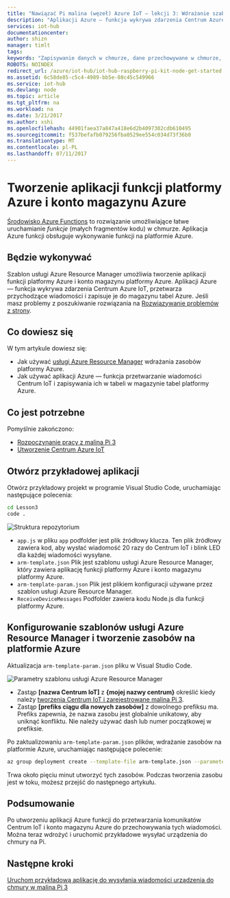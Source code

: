 ```yaml
---
title: "Nawiązać Pi malina (węzeł) Azure IoT — lekcji 3: Wdrażanie szablonu | Dokumentacja firmy Microsoft"
description: "Aplikacji Azure — funkcja wykrywa zdarzenia Centrum Azure IoT, przetwarza przychodzące wiadomości i zapisuje je do magazynu tabel Azure."
services: iot-hub
documentationcenter: 
author: shizn
manager: timlt
tags: 
keywords: "Zapisywanie danych w chmurze, dane przechowywane w chmurze, usługi w chmurze iot"
ROBOTS: NOINDEX
redirect_url: /azure/iot-hub/iot-hub-raspberry-pi-kit-node-get-started
ms.assetid: 6c58de85-c5c4-4989-bb5e-08c45c549966
ms.service: iot-hub
ms.devlang: node
ms.topic: article
ms.tgt_pltfrm: na
ms.workload: na
ms.date: 3/21/2017
ms.author: xshi
ms.openlocfilehash: 44901faea37a847a418e6d2b4097302cdb610495
ms.sourcegitcommit: f537befafb079256fba0529ee554c034d73f36b0
ms.translationtype: MT
ms.contentlocale: pl-PL
ms.lasthandoff: 07/11/2017
---
```

# <a name="create-an-azure-function-app-and-azure-storage-account"></a>Tworzenie aplikacji funkcji platformy Azure i konto magazynu Azure
[Środowisko Azure Functions](../azure-functions/functions-overview.md) to rozwiązanie umożliwiające łatwe uruchamianie *funkcje* (małych fragmentów kodu) w chmurze. Aplikacja Azure funkcji obsługuje wykonywanie funkcji na platformie Azure.

## <a name="what-you-will-do"></a>Będzie wykonywać
Szablon usługi Azure Resource Manager umożliwia tworzenie aplikacji funkcji platformy Azure i konto magazynu platformy Azure. Aplikacji Azure — funkcja wykrywa zdarzenia Centrum Azure IoT, przetwarza przychodzące wiadomości i zapisuje je do magazynu tabel Azure. Jeśli masz problemy z poszukiwanie rozwiązania na [Rozwiązywanie problemów z strony](iot-hub-raspberry-pi-kit-node-troubleshooting.md).

## <a name="what-you-will-learn"></a>Co dowiesz się
W tym artykule dowiesz się:

* Jak używać [usługi Azure Resource Manager](../azure-resource-manager/resource-group-overview.md) wdrażania zasobów platformy Azure.
* Jak używać aplikacji Azure — funkcja przetwarzanie wiadomości Centrum IoT i zapisywania ich w tabeli w magazynie tabel platformy Azure.

## <a name="what-you-need"></a>Co jest potrzebne
Pomyślnie zakończono:
* [Rozpoczynanie pracy z malina Pi 3](iot-hub-raspberry-pi-kit-node-get-started.md)
* [Utworzenie Centrum Azure IoT](iot-hub-raspberry-pi-kit-node-get-started.md)

## <a name="open-the-sample-app"></a>Otwórz przykładowej aplikacji
Otwórz przykładowy projekt w programie Visual Studio Code, uruchamiając następujące polecenia:

```bash
cd Lesson3
code .
```

![Struktura repozytorium](media/iot-hub-raspberry-pi-lessons/lesson3/repo_structure.png)

* `app.js` w pliku `app` podfolder jest plik źródłowy klucza. Ten plik źródłowy zawiera kod, aby wysłać wiadomość 20 razy do Centrum IoT i blink LED dla każdej wiadomości wysyłane.
* `arm-template.json` Plik jest szablonu usługi Azure Resource Manager, który zawiera aplikację funkcji platformy Azure i konto magazynu platformy Azure.
* `arm-template-param.json` Plik jest plikiem konfiguracji używane przez szablon usługi Azure Resource Manager.
* `ReceiveDeviceMessages` Podfolder zawiera kodu Node.js dla funkcji platformy Azure.

## <a name="configure-azure-resource-manager-templates-and-create-resources-in-azure"></a>Konfigurowanie szablonów usługi Azure Resource Manager i tworzenie zasobów na platformie Azure
Aktualizacja `arm-template-param.json` pliku w Visual Studio Code.

![Parametry szablonu usługi Azure Resource Manager](media/iot-hub-raspberry-pi-lessons/lesson3/arm_para.png)

* Zastąp **[nazwa Centrum IoT]** z **{mojej nazwy centrum}** określić kiedy należy [tworzenia Centrum IoT i zarejestrowane malina Pi 3](iot-hub-raspberry-pi-kit-node-lesson2-prepare-azure-iot-hub.md).
* Zastąp **[prefiks ciągu dla nowych zasobów]** z dowolnego prefiksu ma. Prefiks zapewnia, że nazwa zasobu jest globalnie unikatowy, aby uniknąć konfliktu. Nie należy używać dash lub numer początkowej w prefiksie.

Po zaktualizowaniu `arm-template-param.json` plików, wdrażanie zasobów na platformie Azure, uruchamiając następujące polecenie:

```bash
az group deployment create --template-file arm-template.json --parameters @arm-template-param.json -g iot-sample
```

Trwa około pięciu minut utworzyć tych zasobów. Podczas tworzenia zasobu jest w toku, możesz przejść do następnego artykułu.

## <a name="summary"></a>Podsumowanie
Po utworzeniu aplikacji Azure funkcji do przetwarzania komunikatów Centrum IoT i konto magazynu Azure do przechowywania tych wiadomości. Można teraz wdrożyć i uruchomić przykładowe wysyłać urządzenia do chmury na Pi.

## <a name="next-steps"></a>Następne kroki
[Uruchom przykładową aplikację do wysyłania wiadomości urządzenia do chmury w malina Pi 3](iot-hub-raspberry-pi-kit-node-lesson3-run-azure-blink.md)

